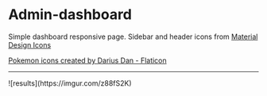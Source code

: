 # Admin-dashboard
Simple dashboard responsive page.
Sidebar and header icons from <a href="https://pictogrammers.com/library/mdi/">Material Design Icons</a>

<a href="https://www.flaticon.com/free-icons/pokemon" title="pokemon icons">Pokemon icons created by Darius Dan - Flaticon</a>
<hr>
![results](https://imgur.com/z88fS2K)
